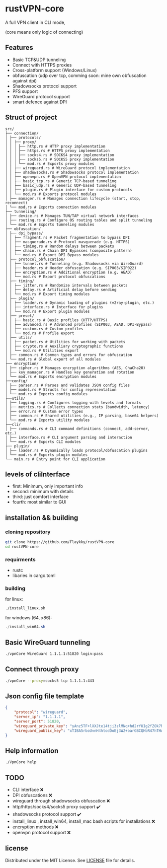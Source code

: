 # rustVPN-core

A full VPN client in CLI mode, 

(core means only logic of connecting)

## Features
- Basic TCP&UDP tunneling
- Connect with HTTPS proxies
- Cross-platform support (Windows/Linux)
- obfuscation (udp over tcp, comming soon: mine own obfuscation against dpi)
- Shadowsocks protocol support
- PFS support
- WireGuard protocol support
- smart defence against DPI

## Struct of project
```text
src/
├── connection/
│ ├── protocols/
│ │ ├── proxy/
│ │ │ ├── http.rs # HTTP proxy implementation
│ │ │ ├── https.rs # HTTPS proxy implementation
│ │ │ ├── socks4.rs # SOCKS4 proxy implementation
│ │ │ ├── socks5.rs # SOCKS5 proxy implementation
│ │ │ └── mod.rs # Exports proxy modules
│ │ ├── wireguard.rs # WireGuard protocol implementation
│ │ ├── shadowsocks.rs # Shadowsocks protocol implementation
│ │ ├── openvpn.rs # OpenVPN protocol implementation
│ │ ├── basic_tcp.rs # Generic TCP-based tunneling
│ │ ├── basic_udp.rs # Generic UDP-based tunneling
│ │ ├── plugin.rs # Plugin interface for custom protocols
│ │ └── mod.rs # Exports protocol modules
│ ├── manager.rs # Manages connection lifecycle (start, stop, reconnect)
│ └── mod.rs # Exports connection modules
├── tunneling/
│ ├── device.rs # Manages TUN/TAP virtual network interfaces
│ ├── routing.rs # Configure OS routing tables and split tunneling
│ └── mod.rs # Exports tunneling modules
├── obfuscation/
│ ├── dpi_bypass/
│ │ ├── fragment.rs # Packet fragmentation to bypass DPI
│ │ ├── masquerade.rs # Protocol masquerade (e.g. HTTPS)
│ │ ├── timing.rs # Random delays between packets
│ │ ├── chain.rs # Chain DPI Bypasses (composite pattern)
│ │ └── mod.rs # Export DPI Bypass modules
│ ├── protocol_obfuscation/
│ │ ├── tunnel.rs # Tunneling (e.g. Shadowsocks via WireGuard)
│ │ ├── header.rs # Header obfuscation (e.g. SIP003/SIP022)
│ │ ├── encryption.rs # Additional encryption (e.g. AEAD)
│ │ └── mod.rs # Export protocol obfuscations
│ ├── timing/
│ │ ├── jitter.rs # Randomize intervals between packets
│ │ ├── delay.rs # Artificial delay before sending
│ │ └── mod.rs # Export timing modules
│ ├── plugin/
│ │ ├── loader.rs # Dynamic loading of plugins (v2ray-plugin, etc.)
│ │ ├── interface.rs # Interface for plugins
│ │ └── mod.rs # Export plugin modules
│ ├── preset/
│ │ ├── basic.rs # Basic profiles (HTTP/HTTPS)
│ │ ├── advanced.rs # Advanced profiles (SIP003, AEAD, DPI-Bypass)
│ │ ├── custom.rs # Custom profiles
│ │ └── mod.rs # Profile export
│ ├── utils/
│ │ ├── packet.rs # Utilities for working with packets
│ │ ├── crypto.rs # Auxiliary cryptographic functions
│ │ └── mod.rs # Utilities export
│ ├── common.rs # Common types and errors for obfuscation
│ └── mod.rs # Global export of all modules
├── encryption/
│ ├── cipher.rs # Manages encryption algorithms (AES, ChaCha20)
│ ├── key_manager.rs # Handles key generation and rotation
│ └── mod.rs # Exports encryption modules
├──config/
│ ├── parser.rs # Parses and validates JSON config files
│ ├── model.rs # Structs for config representation
│ └── mod.rs # Exports config modules
├──utils/
│ ├── logging.rs # Configures logging with levels and formats
│ ├── metrics.rs # Collects connection stats (bandwidth, latency)
│ ├── error.rs # Custom error types
│ ├── common.rs # Shared utilities (e.g., IP parsing, base64 helpers)
│ └── mod.rs # Exports utility modules
├──cli/
│ ├── commands.rs # CLI command definitions (connect, add-server, etc.)
│ ├── interface.rs # CLI argument parsing and interaction
│ └── mod.rs # Exports CLI modules
├── plugin/
│ ├── loader.rs # Dynamically loads protocol/obfuscation plugins
│ └── mod.rs # Exports plugin modules
└── main.rs # Entry point for CLI application
```

## levels of cliInterface

- first: Minimum, only important info
- second: minimum with details
- third: just comfort interface  
- fourth: most similar to GUI

## installation && building

### cloning repository 
```bash
git clone https://github.com/Flaykky/rustVPN-core
cd rustVPN-core
```


### requirments
- rustc 
- libaries in cargo.toml

### building

for linux:

```bash
./install_linux.sh
```

for windows (64, x86): 

```powershell
./install_win64.sh
```



## Basic WireGuard tunneling
```bash
./vpnCore WireGuard 1.1.1.1:51820 login:pass
```

## Connect through proxy
```bash
./vpnCore --proxy=socks5 tcp 1.1.1.1:443
```

## Json config file template
```json
{
    "protocol": "wireguard",
    "server_ip": "1.1.1.1",
    "server_port": 51820,
    "wireguard_private_key": "yAnz5TF+lXXJte14tji3zlMNq+hd2rYUIg2fZOk7hKQ=",
    "wireguard_public_key": "xTIBA5rboUvnH4htodDoEj3WZ+barGBCQHbR47hTHA="
}
```

## Help information
```bash
./VpnCore help
```


## TODO

- CLI interface ❌
- DPI obfuscations ❌
- wireguard through shadowsocks obfuscation ❌
- http/https/socks4/socks5 proxy support ✔️
- shadowsocks protocol support ✔️
- install_linux , install_win64, install_mac bash scripts for installations ❌
- encryption methods ❌
- openvpn protocol support ❌

## license 

Distributed under the MIT License. See [LICENSE](LICENSE) file for details.

